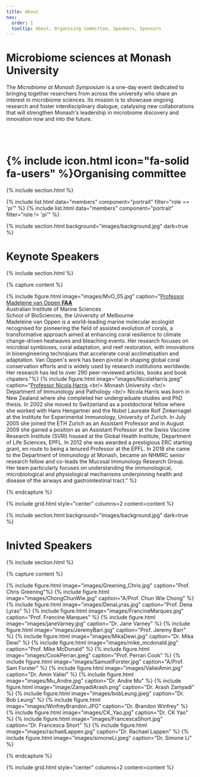 ```yaml
---
title: About
nav:
  order: 1
  tooltip: About, Organising committee, Speakers, Sponsors
---
```


# Microbiome sciences at Monash University

The *Microbiome at Monash Symposium* is a one-day event dedicated to bringing together reserchers from across the university who share an interest in microbiome sciences. Its mission is to showcase ongoing research and foster interdisciplinary dialogue, catalysing new collaborations that will strengthen Monash's leadership in microbiome discovery and innovation now and into the future. 

<br/>
<br/>

# {% include icon.html icon="fa-solid fa-users" %}Organising committee

{% include section.html %}

{% include list.html data="members" component="portrait" filter="role == 'pi'" %}
{% include list.html data="members" component="portrait" filter="role != 'pi'" %}

{% include section.html background="images/background.jpg" dark=true %}

# Keynote Speakers

{% include section.html %}

{% capture content %}

{% include figure.html image="images/MvO_05.jpg" caption="[Professor Madeleine van Oppen **FAA**](https://www.aims.gov.au/about/our-people/prof-madeleine-van-oppen) <br/> Australian Institute of Marine Sciences <br/> School of BioSciences, the University of Melbourne<br/> Madeleine van Oppen is a world-leading marine molecular ecologist recognised for pioneering the field of assisted evolution of corals, a transformative approach aimed at enhancing coral resilience to climate change-driven heatwaves and bleaching events. Her research focuses on microbial symbioses, coral adaptation, and reef restoration, with innovations in bioengineering technqiues that accelerate coral acclimatisation and adaptation. Van Oppen's work has been pivotal in shaping global coral conservation efforts and is widely used by research institutions worldwide. Her research has led to over 290 peer-reviewed articles, books and book chpaters."%}
{% include figure.html image="images/NicolaHarris.jpeg" caption="[Professor Nicola Harris]([https://research.monash.edu/en/persons/benjamin-marsland](https://research.monash.edu/en/persons/nicola-harris/)) <br/> Monash University <br/> Department of Immunology and Pathology <br/> Nicola Harris was born in New Zealand where she completed her undergraduate studies and PhD thesis. In 2002 she moved to Switzerland as a postdoctoral fellow where she worked with Hans Hengartner and the Nobel Laureate Rolf Zinkernagel at the Institute for Experimental Immunology, University of Zurich. In July 2005 she joined the ETH Zurich as an Assistant Professor and in August 2009 she gained a position as an Assistant Professor at the Swiss Vaccine Research Institute (SVRI) housed at the Global Health Institute, Department of Life Sciences, EPFL. In 2012 she was awarded a prestigious ERC starting grant, en route to being a tenured Professor at the EPFL. In 2018 she came to the Department of Immunology at Monash, became an NHMRC senior research fellow and co-leads the Mucosal Immunology Research Group. Her team particularly focuses on understanding the immunological, microbiological and physiological mechanisms underpinning health and disease of the airways and gastrointestinal tract." %}


{% endcapture %}

{% include grid.html style="center" columns=2 content=content %}


{% include section.html background="images/background.jpg" dark=true %}



# Inivted Speakers

{% include section.html %}

{% capture content %}

{% include figure.html image="images/Greening_Chris.jpg" caption="Prof. Chris Greening"%}
{% include figure.html image="images/ChongChunWie.jpg" caption="A/Prof. Chun Wie Chong" %}
{% include figure.html image="images/DenaLyras.jpg" caption="Prof. Dena Lyras" %}
{% include figure.html image="images/FrancineMarques.jpg" caption="Prof. Francine Marques" %}
{% include figure.html image="images/janeVarney.jpg" caption="Dr. Jane Varney" %}
{% include figure.html image="images/JeremyBarr.jpg" caption="Prof. Jeremy Barr" %}
{% include figure.html image="images/MikaDewi.jpg" caption="Dr. Mika Dewi" %}
{% include figure.html image="images/mike_mcdonald.jpg" caption="Prof. Mike McDonald" %}
{% include figure.html image="images/CookPerran.jpeg" caption="Prof. Perran Cook" %}
{% include figure.html image="images/SamuelForster.jpg" caption="A/Prof. Sam Forster" %}
{% include figure.html image="images/ValieiAmin.jpg" caption="Dr. Amin Valiei" %}
{% include figure.html image="images/Mu_Andre.jpg" caption="Dr. Andre Mu" %}
{% include figure.html image="image/ZamyadiArash.png" caption="Dr. Arash Zamyadi" %}
{% include figure.html image="images/bobLeung.jpeg" caption="Dr. Bob Leung" %}
{% include figure.html image="images/WinfreyBrandon.JPG" caption="Dr. Brandon Winfrey" %}
{% include figure.html image="images/CK_Yao.jpg" caption="Dr. CK Yao" %}
{% include figure.html image="images/FrancescaShort.jpg" caption="Dr. Francesca Short" %}
{% include figure.html image="images/rachaelLappen.jpg" caption="Dr. Rachael Lappen" %}
{% include figure.html image="images/simoneLi.jpeg" caption="Dr. Simone Li" %}


{% endcapture %}

{% include grid.html style="center" columns=2 content=content %}




